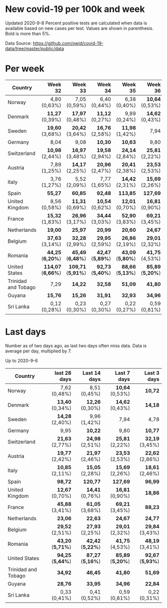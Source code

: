 # New covid-19 per 100k and week
Updated 2020-9-8
Percent positive tests are calculated when data is available based on new cases per test.  Values are shown in parenthesis.  Bold is more than 5%.

Data Source: https://github.com/owid/covid-19-data/tree/master/public/data

# Per week
|Country|Week 32|Week 33|Week 34|Week 35|Week 36|Week 37|
| --- | --: | --: | --: | --: | --: | --: |
|Norway|4,80 (0,63%) |7,05 (0,59%) |6,40 (0,44%) |6,38 (0,40%) |**10,64** (0,53%) |**17,24** |
|Denmark|**11,27** (0,39%) |**17,97** (0,48%) |**11,12** (0,27%) |9,89 (0,24%) |**14,62** (0,43%) |**34,20** |
|Sweden|**19,60** (3,68%) |**20,42** (3,64%) |**16,76** (2,58%) |**11,98** (1,42%) |7,94 |**19,86** |
|Germany|8,04 |9,08 |**10,30** |**10,63** |9,80 |9,66 |
|Switzerland|**10,98** (2,44%) |**16,97** (3,48%) |**19,58** (2,94%) |**24,14** (2,84%) |**25,81** (2,22%) |**25,68** |
|Austria|7,89 (1,25%) |**14,17** (2,25%) |**20,96** (2,47%) |**20,41** (2,38%) |**23,53** (2,53%) |**31,83** |
|Italy|3,76 (1,27%) |5,52 (2,09%) |7,77 (1,65%) |**14,42** (2,31%) |**15,69** (2,26%) |**14,16** |
|Spain|**55,27** |**60,85** |**92,48** |**113,85** |**127,69** |**397,65** |
|United Kingdom|8,56 (0,58%) |**11,31** (0,69%) |**10,54** (0,62%) |**12,01** (0,70%) |**16,81** (0,90%) |**30,60** |
|France|**15,32** (1,83%) |**26,96** (3,17%) |**34,44** (3,03%) |**52,90** (3,83%) |**69,21** (3,45%) |**60,45** |
|Netherlands|**19,00** |**25,97** |**20,99** |**20,60** |**24,67** |**35,17** |
|Belgium|**37,63** (3,14%) |**32,28** (2,99%) |**29,95** (2,59%) |**26,86** (2,19%) |**29,01** (2,32%) |1,12 |
|Romania|**44,25** (**6,20%**) |**45,49** (**6,48%**) |**42,47** (**5,89%**) |**43,09** (**5,80%**) |**41,75** (4,53%) |**36,99** |
|United States|**114,07** (**6,66%**) |**109,71** (**5,91%**) |**92,73** (**5,40%**) |**88,66** (**5,13%**) |**85,89** (**5,20%**) |**57,95** |
|Trinidad and Tobago|7,29 |**14,22** |**32,58** |**51,09** |**41,80** |**11,75** |
|Guyana|**15,76** |**15,26** |**31,91** |**32,93** |**34,96** |**44,94** |
|Sri Lanka|0,12 (0,28%) |0,23 (0,30%) |0,27 (0,30%) |0,22 (0,27%) |0,59 (0,81%) |0,03 |

# Last days
Number as of two days ago, as last two days often miss data.  Data is average per day, multiplied by 7.

Up to 2020-9-6

|Country|last 28 days|Last 14 days|Last 7 days|Last 3 days|
| --- | --: | --: | --: | --: |
|Norway|7,62 (0,48%)|8,51 (0,45%)|**10,64** (0,53%)|**10,72**|
|Denmark|**13,40** (0,34%)|**12,26** (0,30%)|**14,62** (0,43%)|**14,18**|
|Sweden|**14,28** (2,40%)|9,96 (1,42%)|7,94|4,78|
|Germany|9,95|**10,22**|9,80|**10,77**|
|Switzerland|**21,63** (2,77%)|**24,98** (2,51%)|**25,81** (2,22%)|**32,19** (3,45%)|
|Austria|**19,77** (2,42%)|**21,97** (2,46%)|**23,53** (2,53%)|**22,62** (2,86%)|
|Italy|**10,85** (2,11%)|**15,05** (2,28%)|**15,69** (2,26%)|**18,61** (2,46%)|
|Spain|**98,72**|**120,77**|**127,69**|**96,99**|
|United Kingdom|**12,67** (0,70%)|**14,41** (0,76%)|**16,81** (0,90%)|**18,86**|
|France|**45,88** (3,41%)|**61,05** (3,68%)|**69,21** (3,45%)|**88,23**|
|Netherlands|**23,06**|**22,63**|**24,67**|**24,77**|
|Belgium|**29,52** (2,51%)|**27,93** (2,25%)|**29,01** (2,32%)|**29,84** (3,43%)|
|Romania|**43,20** (**5,71%**)|**42,42** (**5,22%**)|**41,75** (4,53%)|**48,19** (3,41%)|
|United States|**94,25** (**5,44%**)|**87,27** (**5,16%**)|**85,89** (**5,20%**)|**92,67** (**5,93%**)|
|Trinidad and Tobago|**34,92**|**46,45**|**41,80**|**51,69**|
|Guyana|**28,76**|**33,95**|**34,96**|**22,84**|
|Sri Lanka|0,33 (0,41%)|0,41 (0,52%)|0,59 (0,81%)|0,22 (0,31%)|
